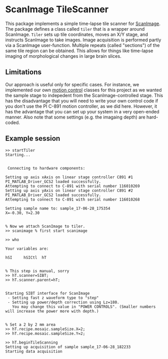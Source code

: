 # ScanImage TileScanner
This package implements a simple time-lapse tile scanner for [ScanImage](https://vidriotechnologies.com).
The package defines a class called `tiler` that is a wrapper around ScanImage.
`Tiler` sets up tile coordinates, moves an X/Y stage, and instructs ScanImage to take images. 
Image acquisition is performed partly via a ScanImage user-function. 
Multiple repeats (called "sections") of the same tile region can be obtained. 
This allows for things like time-lapse imaging of morphological changes in large brain slices. 

## Limitations
Our approach is useful only for specific cases. 
For instance, we implemented our own [motion control](https://github.com/BaselLaserMouse/MotionControl) classes for this project as we wanted the sample stage to indepedent from the ScanImage-controlled stage. 
This has the disadvantage that you will need to write your own control code if you don't use the PI C-891 motion controller, as we did here. 
However, it has the advantage that you can set up your system in a very open-ended manner. 
Also note that some settings (e.g. the imagaing depth) are hard-coded. 


## Example session

```
>> startTiler
Starting...


 Connecting to hardware components:

Setting up axis xAxis on linear stage controller C891 #1
PI_MATLAB_Driver_GCS2 loaded successfully.
Attempting to connect to C-891 with serial number 116010269
Setting up axis yAxis on linear stage controller C891 #2
PI_MATLAB_Driver_GCS2 loaded successfully.
Attempting to connect to C-891 with serial number 116010268

Setting sample name to: sample_17-06-28_175354
X=-0.30, Y=2.30


% Now we attach ScanImage to tiler. 
>> scanimage % first start scanimage

>> who

Your variables are:

hSI     hSICtl  hT    


% This step is manual, sorry
>> hT.scanner=SIBT;
>> hT.scanner.parent=hT;


Starting SIBT interface for ScanImage
 - Setting fast z waveform type to "step"
 - Setting up power/depth correction using Lz=180.
   You may change this value in "POWER CONTROLS". (Smaller numbers will increase the power more with depth.)


% Set a 2 by 2 mm area
>> hT.recipe.mosaic.sampleSize.X=2;
>> hT.recipe.mosaic.sampleSize.Y=2;

>> hT.beginTileScanning
Setting up acquisition of sample sample_17-06-28_182233
Starting data acquisition
```
